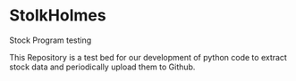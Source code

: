 # StolkHolmes
Stock Program testing

This Repository is a test bed for our development of python code to extract stock data and periodically upload them to Github. 
